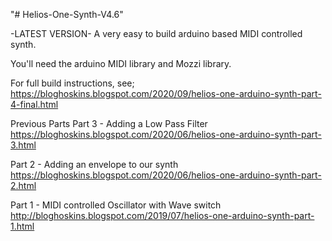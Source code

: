 "# Helios-One-Synth-V4.6" 

-LATEST VERSION- A very easy to build arduino based MIDI controlled synth.

You'll need the arduino MIDI library and Mozzi library.

For full build instructions, see;
https://bloghoskins.blogspot.com/2020/09/helios-one-arduino-synth-part-4-final.html



Previous Parts
Part 3 - Adding a Low Pass Filter
https://bloghoskins.blogspot.com/2020/06/helios-one-arduino-synth-part-3.html

Part 2 - Adding an envelope to our synth
https://bloghoskins.blogspot.com/2020/06/helios-one-arduino-synth-part-2.html

Part 1 - MIDI controlled Oscillator with Wave switch
http://bloghoskins.blogspot.com/2019/07/helios-one-arduino-synth-part-1.html

